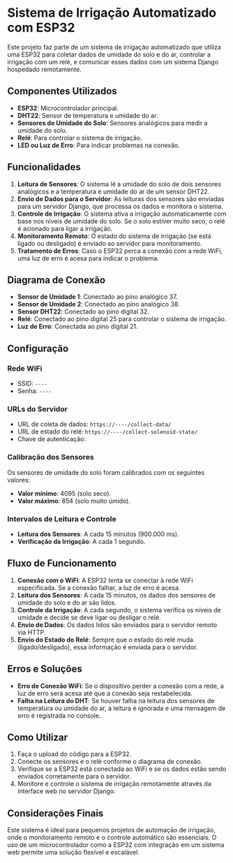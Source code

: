 # Sistema de Irrigação Automatizado com ESP32

Este projeto faz parte de um sistema de irrigação automatizado que utiliza uma ESP32 para coletar dados de umidade do solo e do ar, controlar a irrigação com um relé, e comunicar esses dados com um sistema Django hospedado remotamente.

## Componentes Utilizados

- **ESP32**: Microcontrolador principal.
- **DHT22**: Sensor de temperatura e umidade do ar.
- **Sensores de Umidade do Solo**: Sensores analógicos para medir a umidade do solo.
- **Relé**: Para controlar o sistema de irrigação.
- **LED ou Luz de Erro**: Para indicar problemas na conexão.

## Funcionalidades

1. **Leitura de Sensores**: O sistema lê a umidade do solo de dois sensores analógicos e a temperatura e umidade do ar de um sensor DHT22.
2. **Envio de Dados para o Servidor**: As leituras dos sensores são enviadas para um servidor Django, que processa os dados e monitora o sistema.
3. **Controle de Irrigação**: O sistema ativa a irrigação automaticamente com base nos níveis de umidade do solo. Se o solo estiver muito seco, o relé é acionado para ligar a irrigação.
4. **Monitoramento Remoto**: O estado do sistema de irrigação (se está ligado ou desligado) é enviado ao servidor para monitoramento.
5. **Tratamento de Erros**: Caso o ESP32 perca a conexão com a rede WiFi, uma luz de erro é acesa para indicar o problema.

## Diagrama de Conexão

- **Sensor de Umidade 1**: Conectado ao pino analógico 37.
- **Sensor de Umidade 2**: Conectado ao pino analógico 38.
- **Sensor DHT22**: Conectado ao pino digital 32.
- **Relé**: Conectado ao pino digital 25 para controlar o sistema de irrigação.
- **Luz de Erro**: Conectada ao pino digital 21.

## Configuração

### Rede WiFi

- SSID: `----`
- Senha: `----`

### URLs do Servidor

- URL de coleta de dados: `https://----/collect-data/`
- URL de estado do relé: `https://----/collect-solenoid-state/`
- Chave de autenticação: 

### Calibração dos Sensores

Os sensores de umidade do solo foram calibrados com os seguintes valores:

- **Valor mínimo**: 4095 (solo seco).
- **Valor máximo**: 854 (solo muito úmido).

### Intervalos de Leitura e Controle

- **Leitura dos Sensores**: A cada 15 minutos (900.000 ms).
- **Verificação da Irrigação**: A cada 1 segundo.

## Fluxo de Funcionamento

1. **Conexão com o WiFi**: A ESP32 tenta se conectar à rede WiFi especificada. Se a conexão falhar, a luz de erro é acesa.
2. **Leitura dos Sensores**: A cada 15 minutos, os dados dos sensores de umidade do solo e do ar são lidos.
3. **Controle da Irrigação**: A cada segundo, o sistema verifica os níveis de umidade e decide se deve ligar ou desligar o relé.
4. **Envio de Dados**: Os dados lidos são enviados para o servidor remoto via HTTP.
5. **Envio do Estado do Relé**: Sempre que o estado do relé muda (ligado/desligado), essa informação é enviada para o servidor.

## Erros e Soluções

- **Erro de Conexão WiFi**: Se o dispositivo perder a conexão com a rede, a luz de erro será acesa até que a conexão seja restabelecida.
- **Falha na Leitura do DHT**: Se houver falha na leitura dos sensores de temperatura ou umidade do ar, a leitura é ignorada e uma mensagem de erro é registrada no console.

## Como Utilizar

1. Faça o upload do código para a ESP32.
2. Conecte os sensores e o relé conforme o diagrama de conexão.
3. Verifique se a ESP32 está conectada ao WiFi e se os dados estão sendo enviados corretamente para o servidor.
4. Monitore e controle o sistema de irrigação remotamente através da interface web no servidor Django.

## Considerações Finais

Este sistema é ideal para pequenos projetos de automação de irrigação, onde o monitoramento remoto e o controle automático são essenciais. O uso de um microcontrolador como a ESP32 com integração em um sistema web permite uma solução flexível e escalável.
